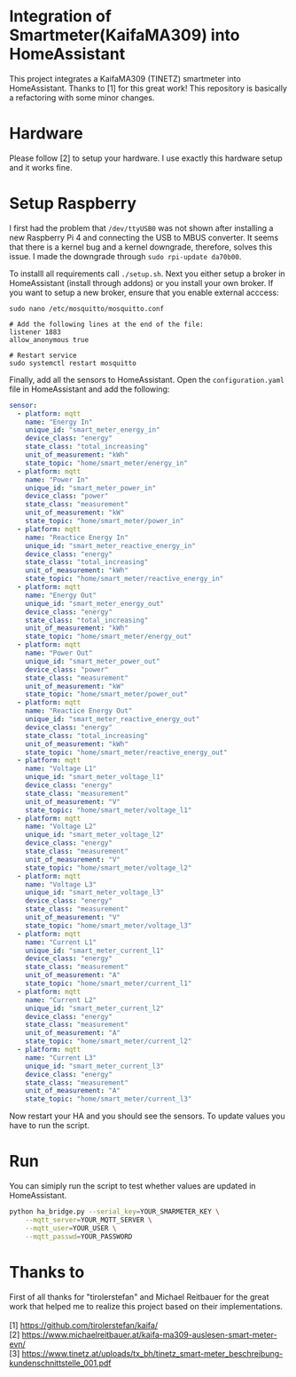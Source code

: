 # Integration of Smartmeter(KaifaMA309) into HomeAssistant
This project integrates a KaifaMA309 (TINETZ) smartmeter into HomeAssistant.
Thanks to [1] for this great work! This repository is basically
a refactoring with some minor changes.


# Hardware
Please follow [2] to setup your hardware. I use exactly this hardware setup and it works fine.

# Setup Raspberry
I first had the problem that `/dev/ttyUSB0` was not shown after installing a
new Raspberry Pi 4 and connecting the USB to MBUS converter. It seems that
there is a kernel bug and a kernel downgrade, therefore, solves this issue.
I made the downgrade through `sudo rpi-update da70b00`.

To installl all requirements call `./setup.sh`. Next you either setup a broker
in HomeAssistant (install through addons) or you install your
own broker. If you want to setup a new broker, ensure that you enable external
acccess:

```
sudo nano /etc/mosquitto/mosquitto.conf

# Add the following lines at the end of the file:
listener 1883
allow_anonymous true

# Restart service
sudo systemctl restart mosquitto
```

Finally, add all the sensors to HomeAssistant. Open the `configuration.yaml` file
in HomeAssistant and add the following:
```yaml
sensor:
  - platform: mqtt
    name: "Energy In"
    unique_id: "smart_meter_energy_in"
    device_class: "energy"
    state_class: "total_increasing"
    unit_of_measurement: "kWh"
    state_topic: "home/smart_meter/energy_in"
  - platform: mqtt
    name: "Power In"
    unique_id: "smart_meter_power_in"
    device_class: "power"
    state_class: "measurement"
    unit_of_measurement: "kW"
    state_topic: "home/smart_meter/power_in"
  - platform: mqtt
    name: "Reactice Energy In"
    unique_id: "smart_meter_reactive_energy_in"
    device_class: "energy"
    state_class: "total_increasing"
    unit_of_measurement: "kWh"
    state_topic: "home/smart_meter/reactive_energy_in"
  - platform: mqtt
    name: "Energy Out"
    unique_id: "smart_meter_energy_out"
    device_class: "energy"
    state_class: "total_increasing"
    unit_of_measurement: "kWh"
    state_topic: "home/smart_meter/energy_out"
  - platform: mqtt
    name: "Power Out"
    unique_id: "smart_meter_power_out"
    device_class: "power"
    state_class: "measurement"
    unit_of_measurement: "kW"
    state_topic: "home/smart_meter/power_out"
  - platform: mqtt
    name: "Reactice Energy Out"
    unique_id: "smart_meter_reactive_energy_out"
    device_class: "energy"
    state_class: "total_increasing"
    unit_of_measurement: "kWh"
    state_topic: "home/smart_meter/reactive_energy_out"
  - platform: mqtt
    name: "Voltage L1"
    unique_id: "smart_meter_voltage_l1"
    device_class: "energy"
    state_class: "measurement"
    unit_of_measurement: "V"
    state_topic: "home/smart_meter/voltage_l1"
  - platform: mqtt
    name: "Voltage L2"
    unique_id: "smart_meter_voltage_l2"
    device_class: "energy"
    state_class: "measurement"
    unit_of_measurement: "V"
    state_topic: "home/smart_meter/voltage_l2"
  - platform: mqtt
    name: "Voltage L3"
    unique_id: "smart_meter_voltage_l3"
    device_class: "energy"
    state_class: "measurement"
    unit_of_measurement: "V"
    state_topic: "home/smart_meter/voltage_l3"
  - platform: mqtt
    name: "Current L1"
    unique_id: "smart_meter_current_l1"
    device_class: "energy"
    state_class: "measurement"
    unit_of_measurement: "A"
    state_topic: "home/smart_meter/current_l1"
  - platform: mqtt
    name: "Current L2"
    unique_id: "smart_meter_current_l2"
    device_class: "energy"
    state_class: "measurement"
    unit_of_measurement: "A"
    state_topic: "home/smart_meter/current_l2"
  - platform: mqtt
    name: "Current L3"
    unique_id: "smart_meter_current_l3"
    device_class: "energy"
    state_class: "measurement"
    unit_of_measurement: "A"
    state_topic: "home/smart_meter/current_l3"
```

Now restart your HA and you should see the sensors. To update
values you have to run the script.

# Run
You can simiply run the script to test whether values are updated in HomeAssistant.
```bash
python ha_bridge.py --serial_key=YOUR_SMARMETER_KEY \
    --mqtt_server=YOUR_MQTT_SERVER \
    --mqtt_user=YOUR_USER \
    --mqtt_passwd=YOUR_PASSWORD
```


# Thanks to
First of all thanks for "tirolerstefan" and Michael Reitbauer for the great work that
helped me to realize this project based on their implementations.
<br /><br />
[1] https://github.com/tirolerstefan/kaifa/ <br />
[2] https://www.michaelreitbauer.at/kaifa-ma309-auslesen-smart-meter-evn/ <br />
[3] https://www.tinetz.at/uploads/tx_bh/tinetz_smart-meter_beschreibung-kundenschnittstelle_001.pdf <br />